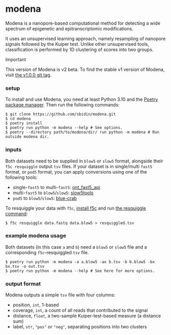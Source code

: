 # modena

Modena is a nanopore-based computational method for detecting a wide spectrum
of epigenetic and epitranscriptomic modifications.

It uses an unsupervised learning approach, namely resampling of nanopore
signals followed by the Kuiper test. Unlike other unsupervised tools,
classification is performed by 1D clustering of scores into two groups.

> [!IMPORTANT]
> This version of Modena is v2 beta. To find the stable v1 version of Modena,
> visit [the v1.0.0 git tag](https://github.com/sbidin/modena/tree/v1.0.0).

### setup
To install and use Modena, you need at least Python 3.10 and the [Poetry
package manager](https://python-poetry.org/docs/). Then run the following
commands:
```shell
$ git clone https://github.com/sbidin/modena.git
$ cd modena
$ poetry install
$ poetry run python -m modena --help # See options.
$ poetry --directory path/to/modena/dir/ run python -m modena # Run outside modena dir.
```

### inputs
Both datasets need to be supplied in `blow5` or `slow5` format, alongside their
`f5c resquiggle` output `tsv` files. If your dataset is in single/multi `fast5`
format, or `pod5` format, you can apply conversions using one of the following
tools:

* single-`fast5` to multi-`fast5`: [ont_fast5_api](https://github.com/nanoporetech/ont_fast5_api?tab=readme-ov-file#single_to_multi_fast5)
* multi-`fast5` to `blow5`/`slow5`: [slow5tools](https://github.com/hasindu2008/slow5tools?tab=readme-ov-file#usage)
* `pod5` to `blow5`/`slow5`: [blue-crab](https://github.com/Psy-Fer/blue-crab?tab=readme-ov-file#usage)

To resquiggle your data with `f5c`, [install f5c](https://hasindu2008.github.io/f5c/docs/quick-start) and run [the resquiggle command](https://hasindu2008.github.io/f5c/docs/commands#resquiggle):
```shell
$ f5c resquiggle data.fastq data.blow5 > resquiggled.tsv
```

### example modena usage
Both datasets (in this case `a` and `b`) need a `blow5` or `slow5` file and a
corresponding `f5c`-resquiggled `tsv` file.
```shell
$ poetry run python -m modena -a a.blow5 -ax b.tsv -b b.blow5 -bx bx.tsv -o out.tsv
$ poetry run python -m modena --help # See here for more options.
```

### output format
Modena outputs a simple `tsv` file with four columns:
* position, `int`, 1-based
* coverage, `int`, a count of all reads that contributed to the signal
* distance, `float`, a two-sample Kuiper-test-based measure (a distance sum)
* label, `str`, `"pos"` or `"neg"`, separating positions into two clusters


